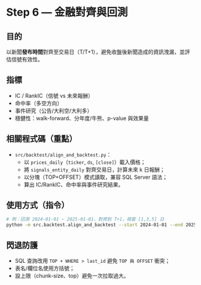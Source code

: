 
# Step 6 — 金融對齊與回測

## 目的
以新聞**發布時間**對齊至交易日（T/T+1），避免收盤後新聞造成的資訊洩漏，並評估信號有效性。

## 指標
- IC / RankIC（信號 vs 未來報酬）
- 命中率（多空方向）
- 事件研究（公告/大利空/大利多）
- 穩健性：walk-forward、分年度/牛熊、p-value 與效果量

## 相關程式碼（重點）
- `src/backtest/align_and_backtest.py`：
  - 以 `prices_daily`（`ticker`, `ds`, `[close]`）載入價格；
  - 將 `signals_entity_daily` 對齊交易日，計算未來 k 日報酬；
  - 以分塊（TOP+OFFSET）模式讀取，兼容 SQL Server 語法；
  - 算出 IC/RankIC、命中率與事件研究結果。

## 使用方式（指令）
```bash
# 例：回測 2024-01-01 ~ 2025-01-01，對齊到 T+1，視窗 [1,3,5] 日
python -m src.backtest.align_and_backtest --start 2024-01-01 --end 2025-01-01   --cutoff "16:00" --tz "Asia/Taipei" --horizons 1 3 5 --chunk-size 2000 --top 2000
```

## 閃退防護
- SQL 查詢改用 `TOP + WHERE > last_id` 避免 `TOP 與 OFFSET` 衝突；
- 表名/欄位名使用方括號；
- 設上限（chunk-size、top）避免一次拉取過大。
